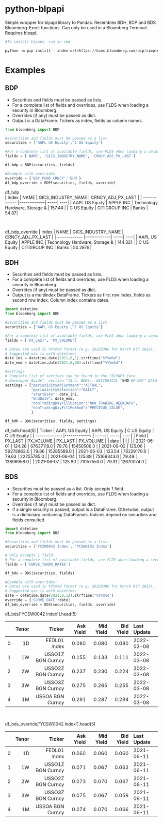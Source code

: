 # python-blpapi

Simple wrapper for blpapi library to Pandas. Resembles BDH, BDP and BDS Bloomberg-Excel functions. Can only be used in a Bloomberg Terminal. Requires blpapi.

```python
#To install blpapi, run in cmd

python -m pip install --index-url=https://bcms.bloomberg.com/pip/simple/ blpapi
```


# Examples

## BDP
+ Securities and fields must be passed as lists.
+ For a complete list of fields and overrides, use FLDS when loading a security in Bloomberg.
+ Overrides (if any) must be passed as dict.
+ Output is a DataFrame. Tickers as index, fields as column names.


```python
from bloomberg import BDP

#Securities and fields must be passed as a list
securities = ['AAPL US Equity','C US Equity']

#For a complete list of available fields, use FLDS when loading a security in Bloomberg.
fields = ['NAME', 'GICS_INDUSTRY_NAME', 'CRNCY_ADJ_PX_LAST']

df_bdp = BDP(securities, fields)

#Example with overrides
override = {'EQY_FUND_CRNCY':'EUR'}
df_bdp_override = BDP(securities, fields, override)
```
df_bdp  
| Index          | NAME           | GICS_INDUSTRY_NAME  | CRNCY_ADJ_PX_LAST |
| -------------  |-------------| -----| ----|
| AAPL US Equity | APPLE INC        | Technology Hardware, Storage & | 157.44 |
| C US Equity    | CITIGROUP INC      |   Banks | 54.87|  

<br/>

df_bdp_override
| Index          | NAME           | GICS_INDUSTRY_NAME  | CRNCY_ADJ_PX_LAST |
| -------------  |-------------| -----| ----|
| AAPL US Equity | APPLE INC        | Technology Hardware, Storage & | 144.321 |
| C US Equity    | CITIGROUP INC      |   Banks | 50.2979| 


## BDH
+ Securities and fields must be passed as lists.
+ For a complete list of fields and overrides, use FLDS when loading a security in Bloomberg.
+ Overrides (if any) must be passed as dict.
+ Output is a multiindex DataFrame. Tickers as first row index, fields as second row index. Column index contains dates.

```python
import datetime
from bloomberg import BDH

#Securities and fields must be passed as a list
securities = ['AAPL US Equity','C US Equity']

#For a complete list of available fields, use FLDS when loading a security in Bloomberg.
fields = ['PX_LAST', 'PX_VOLUME']

# Dates are used in %Y%m%d format (e.g. 20220306 for March 6th 2022).
# Suggested use is with datetime:
date_ini = datetime.date(2021,6,1).strftime("%Y%m%d")
date_end = datetime.date(2021,6,30).strftime("%Y%m%d")

#Settings
# Complete list of settings can be found in the "BLPAPI Core 
# Developer Guide", section "15.4. BDH(): HISTORICAL “END-OF-DAY” DATA (STATIC)"
settings = {"periodicityAdjustment":"ACTUAL",
            "periodicitySelection":"DAILY",
            "startDate": date_ini,
            "endDate": date_end,
            "nonTradingDayFillOption":"NON_TRADING_WEEKDAYS",
            "nonTradingDayFillMethod":"PREVIOUS_VALUE",
            } 

df_bdh = BDH(securities, fields, settings)
```

df_bdh.head(5)
| Ticker          | AAPL US Equity           | AAPL US Equity  | C US Equity | C US Equity |
| -------------:   |-------------:             | -----:           | ----:        |    ---:     |
| Field | PX_LAST        | PX_VOLUME | PX_LAST | PX_VOLUME |
| date  |                |           |         |           |
| 2021-06-01  |     124.28           |     67637118.0      |     79.76    |    15450506.0       |
| 2021-06-02  |     125.06           |     59278862.0      |     79.86    |    15285588.0       |
| 2021-06-03  |     123.54           |     76229170.0      |     79.63    |    22255785.0       |
| 2021-06-04  |     125.89           |     75169343.0      |     79.49    |    13806958.0       |
| 2021-06-07  |     125.90           |     71057550.0      |     79.31    |    12670074.0       |


## BDS
+ Securities must be passed as a list. Only accepts 1 field.
+ For a complete list of fields and overrides, use FLDS when loading a security in Bloomberg.
+ Overrides (if any) must be passed as dict.
+ If a single security is passed, output is a DataFrame. Otherwise, output is a dictionary containing DataFrames. Indices depend on securities and fields consulted.

```python
import datetime
from bloomberg import BDS

#Securities and fields must be passed as a list:
securities = ['YCSW0042 Index', 'YCSW0141 Index']

# Only accepts 1 field.
# For a complete list of available fields, use FLDS when loading a security in Bloomberg.
fields = ['CURVE_TENOR_RATES']

df_bds = BDS(securities, fields)

#Example with overrides:
# Dates are used in %Y%m%d format (e.g. 20220306 for March 6th 2022).
# Suggested use is with datetime:
date = datetime.date(2021,6,12).strftime("%Y%m%d")
override = {'CURVE_DATE':date}
df_bds_override = BDS(securities, fields, override) 
```
df_bds['YCSW0042 Index'].head(5)

|           | Tenor   | Ticker  | Ask Yield | Mid Yield | Bid Yield | Last Update |
| :-------------   |-------------:   | -----:           | ----:        |    ---:     | ---: | :--- | 
|0  |  1D    |   FEDL01 Index  |    0.080  |    0.080   |   0.080|  2022-03-08|
|1  |  1W | USSO1Z BGN Curncy |     0.155   |   0.133   |   0.111 | 2022-03-08|
|2  |  2W | USSO2Z BGN Curncy   |   0.237   |   0.230  |    0.224 | 2022-03-08|
|3  |  3W | USSO3Z BGN Curncy   |   0.275  |    0.265  |    0.255 | 2022-03-08|
|4  |  1M |  USSOA BGN Curncy   |   0.291 |     0.287  |    0.284|  2022-03-08|


<br/>

df_bds_override['YCSW0042 Index'].head(5)

|           | Tenor   | Ticker  | Ask Yield | Mid Yield | Bid Yield | Last Update |
| :-------------   |-------------:   | -----:           | ----:        |    ---:     | ---: | :--- | 
|0  |  1D |      FEDL01 Index    |  0.060    |  0.060   |   0.060 | 2021-06-11|
|1  |  1W | USSO1Z BGN Curncy    |  0.071    |  0.067   |   0.063 | 2021-06-11|
|2  |  2W | USSO2Z BGN Curncy    |  0.073    |  0.070   |   0.067 | 2021-06-11|
|3  |  3W | USSO3Z BGN Curncy    |  0.075     | 0.067   |   0.059 | 2021-06-11|
|4  |  1M |  USSOA BGN Curncy    |  0.074     | 0.070   |   0.066 | 2021-06-11|
